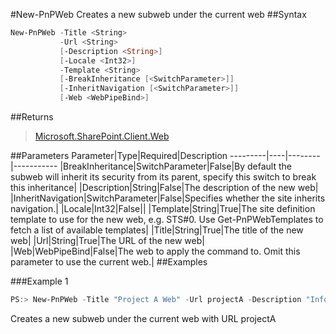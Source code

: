 #New-PnPWeb
Creates a new subweb under the current web
##Syntax
```powershell
New-PnPWeb -Title <String>
           -Url <String>
           [-Description <String>]
           [-Locale <Int32>]
           -Template <String>
           [-BreakInheritance [<SwitchParameter>]]
           [-InheritNavigation [<SwitchParameter>]]
           [-Web <WebPipeBind>]
```


##Returns
>[Microsoft.SharePoint.Client.Web](https://msdn.microsoft.com/en-us/library/microsoft.sharepoint.client.web.aspx)

##Parameters
Parameter|Type|Required|Description
---------|----|--------|-----------
|BreakInheritance|SwitchParameter|False|By default the subweb will inherit its security from its parent, specify this switch to break this inheritance|
|Description|String|False|The description of the new web|
|InheritNavigation|SwitchParameter|False|Specifies whether the site inherits navigation.|
|Locale|Int32|False||
|Template|String|True|The site definition template to use for the new web, e.g. STS#0. Use Get-PnPWebTemplates to fetch a list of available templates|
|Title|String|True|The title of the new web|
|Url|String|True|The URL of the new web|
|Web|WebPipeBind|False|The web to apply the command to. Omit this parameter to use the current web.|
##Examples

###Example 1
```powershell
PS:> New-PnPWeb -Title "Project A Web" -Url projectA -Description "Information about Project A" -Locale 1033 -Template "STS#0"
```
Creates a new subweb under the current web with URL projectA
